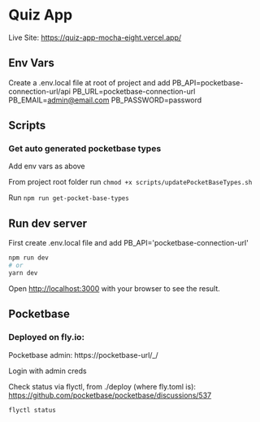 # Quiz App
Live Site: https://quiz-app-mocha-eight.vercel.app/

## Env Vars
Create a .env.local file at root of project and add
PB_API=pocketbase-connection-url/api
PB_URL=pocketbase-connection-url
PB_EMAIL=admin@email.com
PB_PASSWORD=password

## Scripts
### Get auto generated pocketbase types
Add env vars as above 

From project root folder run
`chmod +x scripts/updatePocketBaseTypes.sh`

Run
`npm run get-pocket-base-types`

## Run dev server

First create .env.local file and add PB_API='pocketbase-connection-url'

```bash
npm run dev
# or
yarn dev
```

Open [http://localhost:3000](http://localhost:3000) with your browser to see the result.


## Pocketbase
### Deployed on fly.io:
Pocketbase admin: https://pocketbase-url/_/

Login with admin creds

Check status via flyctl, from ./deploy (where fly.toml is):
https://github.com/pocketbase/pocketbase/discussions/537

```sh
flyctl status
```
